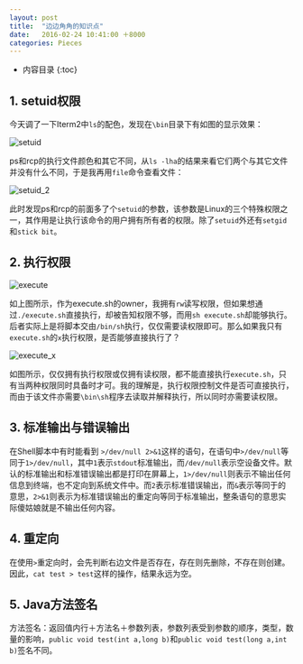 ```yaml
---
layout: post
title:  "边边角角的知识点"
date:   2016-02-24 10:41:00 ＋8000
categories: Pieces
---
```

* 内容目录
{:toc}



## 1\. setuid权限

今天调了一下Iterm2中`ls`的配色，发现在`\bin`目录下有如图的显示效果：

![setuid]({{site.baseurl}}/pics/setuid_1.png)

ps和rcp的执行文件颜色和其它不同，从`ls -lha`的结果来看它们两个与其它文件并没有什么不同，于是我再用`file`命令查看文件：

![setuid_2]({{site.baseurl}}/pics/setuid_2.png)

此时发现ps和rcp的前面多了个`setuid`的参数，该参数是Linux的三个特殊权限之一，其作用是让执行该命令的用户拥有所有者的权限。除了`setuid`外还有`setgid`和`stick bit`。

## 2\. 执行权限

![execute]({{site.baseurl}}/pics/execute.png)

如上图所示，作为execute.sh的owner，我拥有`rw`读写权限，但如果想通过`./execute.sh`直接执行，却被告知权限不够，而用`sh execute.sh`却能够执行。后者实际上是将脚本交由`/bin/sh`执行，仅仅需要读权限即可。那么如果我只有`execute.sh`的`x`执行权限，是否能够直接执行了？

![execute_x]({{site.baseurl}}/pics/execute_x.png)

如图所示，仅仅拥有执行权限或仅拥有读权限，都不能直接执行`execute.sh`，只有当两种权限同时具备时才可。我的理解是，执行权限控制文件是否可直接执行，而由于该文件亦需要`\bin\sh`程序去读取并解释执行，所以同时亦需要读权限。

## 3\. 标准输出与错误输出

在Shell脚本中有时能看到 `>/dev/null 2>&1`这样的语句，在语句中`>/dev/null`等同于`1>/dev/null`，其中`1`表示`stdout`标准输出，而`/dev/null`表示空设备文件。默认的标准输出和标准错误输出都是打印在屏幕上，`1>/dev/null`则表示不输出任何信息到终端，也不定向到系统文件中。而`2`表示标准错误输出，而`&`表示等同于的意思，`2>&1`则表示为标准错误输出的重定向等同于标准输出，整条语句的意思实际傻姑娘就是不输出任何内容。

## 4\. 重定向
在使用`>`重定向时，会先判断右边文件是否存在，存在则先删除，不存在则创建。因此，`cat test > test`这样的操作，结果永远为空。

## 5\. Java方法签名

方法签名：返回值内行＋方法名＋参数列表，参数列表受到参数的顺序，类型，数量的影响，`public void test(int a,long b)`和`public void test(long a,int b)`签名不同。
